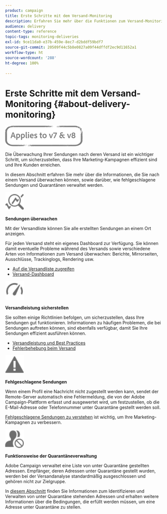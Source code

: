 ```yaml
---
product: campaign
title: Erste Schritte mit dem Versand-Monitoring
description: Erfahren Sie mehr über die Funktionen zum Versand-Monitoring in Campaign Classic.
audience: delivery
content-type: reference
topic-tags: monitoring-deliveries
exl-id: 9ce11da0-e37b-459e-8ec7-d2bddf59bdf7
source-git-commit: 20509f44c5b8e0827a09f44dffdf2ec9d11652a1
workflow-type: ht
source-wordcount: '288'
ht-degree: 100%

---
```


# Erste Schritte mit dem Versand-Monitoring {#about-delivery-monitoring}

![](../../assets/common.svg)

Die Überwachung Ihrer Sendungen nach deren Versand ist ein wichtiger Schritt, um sicherzustellen, dass Ihre Marketing-Kampagnen effizient sind und Ihre Kunden erreichen.

In diesem Abschnitt erfahren Sie mehr über die Informationen, die Sie nach einem Versand überwachen können, sowie darüber, wie fehlgeschlagene Sendungen und Quarantänen verwaltet werden.

<img src="assets/do-not-localize/icon_monitor.svg" width="60px">

**Sendungen überwachen**

Mit der Versandliste können Sie alle erstellten Sendungen an einem Ort anzeigen.

Für jeden Versand steht ein eigenes Dashboard zur Verfügung. Sie können damit eventuelle Probleme während des Versands sowie verschiedene Arten von Informationen zum Versand überwachen: Berichte, Mirrorseiten, Ausschlüsse, Trackinglogs, Rendering usw.

* [Auf die Versandliste zugreifen](list-of-deliveries.md)
* [Versand-Dashboard](delivery-dashboard.md)

<img src="assets/do-not-localize/icon_guidelines.svg" width="60px">

**Versandleistung sicherstellen**

Sie sollten einige Richtlinien befolgen, um sicherzustellen, dass Ihre Sendungen gut funktionieren. Informationen zu häufigen Problemen, die bei Sendungen auftreten können, sind ebenfalls verfügbar, damit Sie Ihre Sendungen effizient ausführen können.

* [Versandleistung und Best Practices](delivery-performances.md)
* [Fehlerbehebung beim Versand](delivery-troubleshooting.md)

<img src="assets/do-not-localize/icon_failure.svg" width="60px">

**Fehlgeschlagene Sendungen**

Wenn einem Profil eine Nachricht nicht zugestellt werden kann, sendet der Remote-Server automatisch eine Fehlermeldung, die von der Adobe Campaign-Plattform erfasst und ausgewertet wird, um festzustellen, ob die E-Mail-Adresse oder Telefonnummer unter Quarantäne gestellt werden soll.

[Fehlgeschlagene Sendungen zu verstehen](understanding-delivery-failures.md) ist wichtig, um Ihre Marketing-Kampagnen zu verbessern.

<img src="assets/do-not-localize/icon_quarantine.svg" width="60px">

**Funktionsweise der Quarantäneverwaltung**

Adobe Campaign verwaltet eine Liste von unter Quarantäne gestellten Adressen. Empfänger, deren Adressen unter Quarantäne gestellt wurden, werden bei der Versandanalyse standardmäßig ausgeschlossen und gehören nicht zur Zielgruppe.

In [diesem Abschnitt](understanding-quarantine-management.md) finden Sie Informationen zum Identifizieren und Verwalten von unter Quarantäne stehenden Adressen und erhalten weitere Informationen über die Bedingungen, die erfüllt werden müssen, um eine Adresse unter Quarantäne zu stellen.
